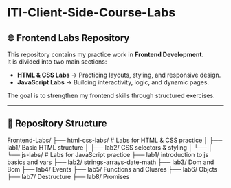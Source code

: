 # ITI-Client-Side-Course-Labs
## 🌐 Frontend Labs Repository

This repository contains my practice work in **Frontend Development**.  
It is divided into two main sections:  

- **HTML & CSS Labs** → Practicing layouts, styling, and responsive design.  
- **JavaScript Labs** → Building interactivity, logic, and dynamic pages.  

The goal is to strengthen my frontend skills through structured exercises.

---

## 📂 Repository Structure
Frontend-Labs/
├── html-css-labs/ # Labs for HTML & CSS practice
│ ├── lab1/ Basic HTML structure
│ ├── lab2/ CSS selectors & styling
│ └── 
│
└── js-labs/ # Labs for JavaScript practice
├── lab1/ introduction to js basics and vars 
├── lab2/ strings-arrays-date-math
├── lab3/ Dom and Bom
├── lab4/ Events
├── lab5/ Functions and Clusres 
├── lab6/ Objcts
├── lab7/ Destructure
├── lab8/ Promises
